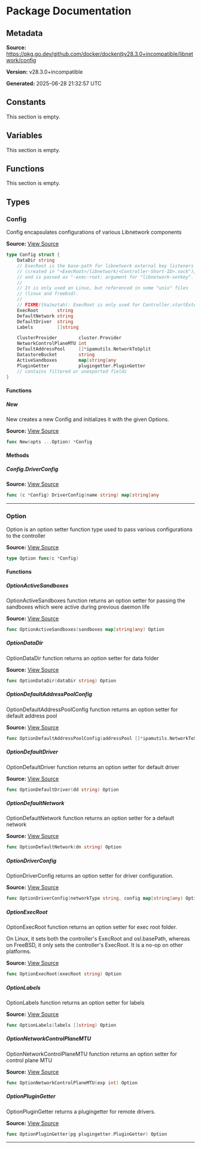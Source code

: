# Package Documentation

## Metadata

**Source:** https://pkg.go.dev/github.com/docker/docker@v28.3.0+incompatible/libnetwork/config

**Version:** v28.3.0+incompatible

**Generated:** 2025-06-28 21:32:57 UTC

## Constants

This section is empty.

## Variables

This section is empty.

## Functions

This section is empty.

## Types

### Config

Config encapsulates configurations of various Libnetwork components

**Source:** [View Source](https://github.com/docker/docker/blob/v28.3.0/libnetwork/config/config.go#L24)  

```go
type Config struct {
	DataDir string
	// ExecRoot is the base-path for libnetwork external key listeners
	// (created in "<ExecRoot>/libnetwork/<Controller-Short-ID>.sock"),
	// and is passed as "-exec-root: argument for "libnetwork-setkey".
	//
	// It is only used on Linux, but referenced in some "unix" files
	// (linux and freebsd).
	//
	// FIXME(thaJeztah): ExecRoot is only used for Controller.startExternalKeyListener(), but "libnetwork-setkey" is only implemented on Linux.
	ExecRoot       string
	DefaultNetwork string
	DefaultDriver  string
	Labels         []string

	ClusterProvider        cluster.Provider
	NetworkControlPlaneMTU int
	DefaultAddressPool     []*ipamutils.NetworkToSplit
	DatastoreBucket        string
	ActiveSandboxes        map[string]any
	PluginGetter           plugingetter.PluginGetter
	// contains filtered or unexported fields
}
```

#### Functions

##### New

New creates a new Config and initializes it with the given Options.

**Source:** [View Source](https://github.com/docker/docker/blob/v28.3.0/libnetwork/config/config.go#L48)  

```go
func New(opts ...Option) *Config
```

#### Methods

##### Config.DriverConfig

**Source:** [View Source](https://github.com/docker/docker/blob/v28.3.0/libnetwork/config/config.go#L63)  

```go
func (c *Config) DriverConfig(name string) map[string]any
```

---

### Option

Option is an option setter function type used to pass various configurations
to the controller

**Source:** [View Source](https://github.com/docker/docker/blob/v28.3.0/libnetwork/config/config.go#L69)  

```go
type Option func(c *Config)
```

#### Functions

##### OptionActiveSandboxes

OptionActiveSandboxes function returns an option setter for passing the sandboxes
which were active during previous daemon life

**Source:** [View Source](https://github.com/docker/docker/blob/v28.3.0/libnetwork/config/config.go#L152)  

```go
func OptionActiveSandboxes(sandboxes map[string]any) Option
```

##### OptionDataDir

OptionDataDir function returns an option setter for data folder

**Source:** [View Source](https://github.com/docker/docker/blob/v28.3.0/libnetwork/config/config.go#L113)  

```go
func OptionDataDir(dataDir string) Option
```

##### OptionDefaultAddressPoolConfig

OptionDefaultAddressPoolConfig function returns an option setter for default address pool

**Source:** [View Source](https://github.com/docker/docker/blob/v28.3.0/libnetwork/config/config.go#L88)  

```go
func OptionDefaultAddressPoolConfig(addressPool []*ipamutils.NetworkToSplit) Option
```

##### OptionDefaultDriver

OptionDefaultDriver function returns an option setter for default driver

**Source:** [View Source](https://github.com/docker/docker/blob/v28.3.0/libnetwork/config/config.go#L80)  

```go
func OptionDefaultDriver(dd string) Option
```

##### OptionDefaultNetwork

OptionDefaultNetwork function returns an option setter for a default network

**Source:** [View Source](https://github.com/docker/docker/blob/v28.3.0/libnetwork/config/config.go#L72)  

```go
func OptionDefaultNetwork(dn string) Option
```

##### OptionDriverConfig

OptionDriverConfig returns an option setter for driver configuration.

**Source:** [View Source](https://github.com/docker/docker/blob/v28.3.0/libnetwork/config/config.go#L95)  

```go
func OptionDriverConfig(networkType string, config map[string]any) Option
```

##### OptionExecRoot

OptionExecRoot function returns an option setter for exec root folder.

On Linux, it sets both the controller's ExecRoot and osl.basePath, whereas
on FreeBSD, it only sets the controller's ExecRoot. It is a no-op on other
platforms.

**Source:** [View Source](https://github.com/docker/docker/blob/v28.3.0/libnetwork/config/config.go#L124)  

```go
func OptionExecRoot(execRoot string) Option
```

##### OptionLabels

OptionLabels function returns an option setter for labels

**Source:** [View Source](https://github.com/docker/docker/blob/v28.3.0/libnetwork/config/config.go#L102)  

```go
func OptionLabels(labels []string) Option
```

##### OptionNetworkControlPlaneMTU

OptionNetworkControlPlaneMTU function returns an option setter for control plane MTU

**Source:** [View Source](https://github.com/docker/docker/blob/v28.3.0/libnetwork/config/config.go#L136)  

```go
func OptionNetworkControlPlaneMTU(exp int) Option
```

##### OptionPluginGetter

OptionPluginGetter returns a plugingetter for remote drivers.

**Source:** [View Source](https://github.com/docker/docker/blob/v28.3.0/libnetwork/config/config.go#L129)  

```go
func OptionPluginGetter(pg plugingetter.PluginGetter) Option
```

---

